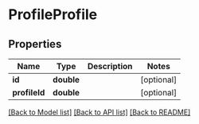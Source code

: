 # ProfileProfile

## Properties
Name | Type | Description | Notes
------------ | ------------- | ------------- | -------------
**id** | **double** |  | [optional] 
**profileId** | **double** |  | [optional] 

[[Back to Model list]](../README.md#documentation-for-models) [[Back to API list]](../README.md#documentation-for-api-endpoints) [[Back to README]](../README.md)



